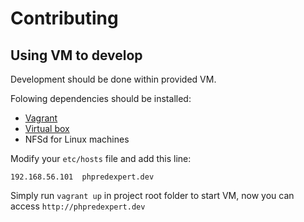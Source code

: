 # Contributing

## Using VM to develop

Development should be done within provided VM.

Folowing dependencies should be installed:
* [Vagrant](https://www.vagrantup.com/downloads.html)
* [Virtual box](https://www.virtualbox.org/wiki/Downloads)
* NFSd for Linux machines

Modify your `etc/hosts` file and add this line:

```
192.168.56.101	phpredexpert.dev
```

Simply run `vagrant up` in project root folder to start VM, now you can access `http://phpredexpert.dev`
